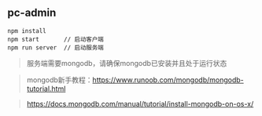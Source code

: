 ## pc-admin

```
npm install
npm start       // 启动客户端
npm run server  // 启动服务端
```

> 服务端需要mongodb，请确保mongodb已安装并且处于运行状态

> mongodb新手教程：https://www.runoob.com/mongodb/mongodb-tutorial.html

>https://docs.mongodb.com/manual/tutorial/install-mongodb-on-os-x/

